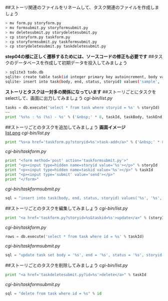 ##ストーリ関連のファイルをリネームして、タスク関連のファイルを作成しましょう
```Bash
> mv form.py storyform.py                                                                                                                                                     master
> mv formsubmit.py storyformsubmit.py                                                                                                                                         master
> mv deletesubmit.py storydeletesubmit.py                                                                                                                                     master
> cp storyform.py taskform.py                                                                                                                                                 master
> cp storyformsubmit.py taskformsubmit.py                                                                                                                                     master
> cp storydeletesubmit.py taskdeletesubmit.py                                                                                                                                 master
```
**step04の様に正しく遷移するためには、ソースコードの修正も必要です**
##タスクのデータベースを作成して初期データを投入してみましょう
```Bash
> sqlite3 todo.db
sqlite> create table task(id integer primary key autoincrement, body varchar(32), end datetime, status int, storyid integer);
sqlite> insert into task(body, end, status, storyid) values('sample', '2014-09-30 17:15:00', 1, 1);
```
**ストーリとタスクは一対多の関係になっています**
##ストーリごとにタスクをselectして、画面に出力してみましょう
*cgi-bin/list.py*
```Python
tasks = db.execute('select * from task where storyid = %s' % storyId)
~~
print '%s%s : %s (%s) - %s' % ('&nbsp;' * 8, taskId, taskBody, taskEnd, taskStatus)
```
##ストーリごとのタスクを追加してみましょう
**画面イメージ**  
[list.png](https://github.com/tenshiPure/pyweb/blob/master/python/step05/images/list.png)
*cgi-bin/list.py*
```Python
print "%s<a href='taskform.py?storyid=%s'>task-add</a>" % ('&nbsp;' * 8, storyId)
```
*cgi-bin/taskform.py*
```Python
print "<form method='post' action='taskformsubmit.py'>"
print "<p><input type=hidden name=storyid value='%s'></p>" % storyId
print "<p><input type=hidden name=taskid value='%s'></p>" % taskId
print "<p><input type='submit' value='send'></p>"
print "</form>"
```
*cgi-bin/taskformsubmit.py*
```Python
sql = "insert into task(body, end, status, storyid) values('%s', '%s', '%s', '%s')" % (body, end, status, storyId)
```
##ストーリごとのタスクを編集してみましょう
*cgi-bin/list.py*
```Python
print "<a href='taskform.py?storyid=%s&taskid=%s'>update</a>" % (storyId, taskId)
```
*cgi-bin/taskform.py*
```Python
rows = db.execute('select * from task where id = %s' % taskId)
```
*cgi-bin/taskformsubmit.py*
```Python
sql = "update task set body = '%s', end = '%s', status = '%s', storyid = '%s' where id = %s" % (body, end, status, storyId, taskId)
```
##ストーリごとのタスクを削除してみましょう
*cgi-bin/list.py*
```Python
print "<a href='taskdeletesubmit.py?id=%s'>delete</a>" % taskId
```
*cgi-bin/taskformsubmit.py*
```Python
sql = "delete from task where id = %s" % id
```
